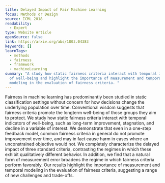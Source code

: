 ```yaml
---
title: Delayed Impact of Fair Machine Learning
focus: Methods or Design
source: ICML 2018
readability:
  - Expert
type: Website Article
openSource: false
link: https://arxiv.org/abs/1803.04383
keywords: []
learnTags:
  - methods
  - fairness
  - framework
  - machineLearning
summary: "A study how static fairness criteria interact with temporal indicators
  of well-being and highlight the importance of measurement and temporal
  modeling in the evaluation of fairness criteria. "
---
```

Fairness in machine learning has predominantly been studied in static classification settings without concern for how decisions change the underlying population over time. Conventional wisdom suggests that fairness criteria promote the longterm well-being of those groups they aim to protect. We study how static fairness criteria interact with temporal indicators of well-being, such as long-term improvement, stagnation, and decline in a variable of interest. We demonstrate that even in a one-step feedback model, common fairness criteria in general do not promote improvement over time, and may in fact cause harm in cases where an unconstrained objective would not. We completely characterize the delayed impact of three standard criteria, contrasting the regimes in which these exhibit qualitatively different behavior. In addition, we find that a natural form of measurement error broadens the regime in which fairness criteria perform favorably. Our results highlight the importance of measurement and temporal modeling in the evaluation of fairness criteria, suggesting a range of new challenges and trade-offs.
